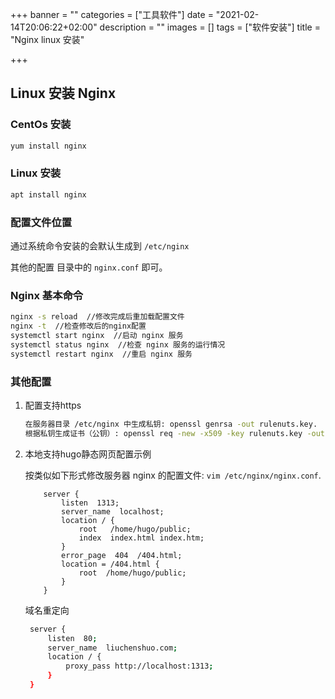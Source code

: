 +++
banner = ""
categories = ["工具软件"]
date = "2021-02-14T20:06:22+02:00"
description = ""
images = []
tags = ["软件安装"]
title = "Nginx linux 安装"

+++
## Linux 安装 Nginx

### CentOs 安装

```bash
yum install nginx
```

### Linux 安装

```bash
apt install nginx
```

### 配置文件位置

通过系统命令安装的会默认生成到 `/etc/nginx`

其他的配置 目录中的 `nginx.conf` 即可。

### Nginx 基本命令

```bash
nginx -s reload  //修改完成后重加载配置文件
nginx -t  //检查修改后的nginx配置
systemctl start nginx  //启动 nginx 服务
systemctl status nginx  //检查 nginx 服务的运行情况
systemctl restart nginx  //重启 nginx 服务
```



### 其他配置

1. 配置支持https

   ```bash
   在服务器目录 /etc/nginx 中生成私钥: openssl genrsa -out rulenuts.key.
   根据私钥生成证书（公钥）: openssl req -new -x509 -key rulenuts.key -out rulenuts.crt.
   ```

2. 本地支持hugo静态网页配置示例

   按类似如下形式修改服务器 nginx 的配置文件: `vim /etc/nginx/nginx.conf`.

   ```
       server {
           listen  1313;
           server_name  localhost;
           location / {
               root   /home/hugo/public;
               index  index.html index.htm;
           }
           error_page  404  /404.html;
           location = /404.html {
               root  /home/hugo/public;
           }
       }
   ```
   域名重定向
   ```bash
    server {
        listen  80;
        server_name  liuchenshuo.com;
        location / {
            proxy_pass http://localhost:1313;
        }
    }
   ```

